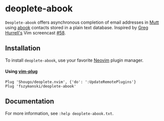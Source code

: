 # deoplete-abook

`Deoplete-abook` offers asynchronous completion of email addresses in [Mutt](http://www.mutt.org/) using [abook](http://abook.sourceforge.net/) contacts stored in a plain text database.
Inspired by [Greg Hurrell's](https://github.com/wincent) Vim screencast [#58](https://www.youtube.com/watch?v=BNnSjJOpXDk).

## Installation

To install `deoplete-abook`, use your favorite [Neovim](https://neovim.io/) plugin manager.

#### Using [vim-plug](https://github.com/junegunn/vim-plug)

```vim
Plug 'Shougo/deoplete.nvim', {'do': ':UpdateRemotePlugins'}
Plug 'fszymanski/deoplete-abook'
```

## Documentation

For more information, see `:help deoplete-abook.txt`.
